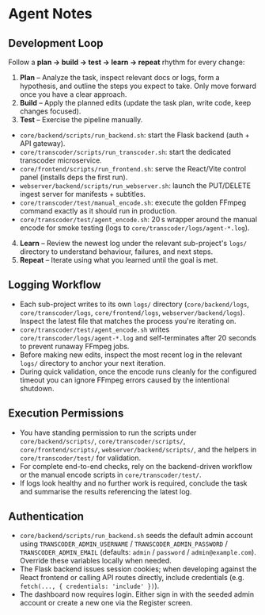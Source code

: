 # Agent Notes

## Development Loop
Follow a **plan → build → test → learn → repeat** rhythm for every change:

1. **Plan** – Analyze the task, inspect relevant docs or logs, form a hypothesis, and outline the steps you expect to take. Only move forward once you have a clear approach.
2. **Build** – Apply the planned edits (update the task plan, write code, keep changes focused).
3. **Test** – Exercise the pipeline manually.
 - `core/backend/scripts/run_backend.sh`: start the Flask backend (auth + API gateway).
 - `core/transcoder/scripts/run_transcoder.sh`: start the dedicated transcoder microservice.
 - `core/frontend/scripts/run_frontend.sh`: serve the React/Vite control panel (installs deps the first run).
 - `webserver/backend/scripts/run_webserver.sh`: launch the PUT/DELETE ingest server for manifests + subtitles.
  - `core/transcoder/test/manual_encode.sh`: execute the golden FFmpeg command exactly as it should run in production.
  - `core/transcoder/test/agent_encode.sh`: 20 s wrapper around the manual encode for smoke testing (logs to `core/transcoder/logs/agent-*.log`).
4. **Learn** – Review the newest log under the relevant sub-project's `logs/` directory to understand behaviour, failures, and next steps.
5. **Repeat** – Iterate using what you learned until the goal is met.

## Logging Workflow
- Each sub-project writes to its own `logs/` directory (`core/backend/logs`, `core/transcoder/logs`, `core/frontend/logs`, `webserver/backend/logs`). Inspect the latest file that matches the process you're iterating on.
- `core/transcoder/test/agent_encode.sh` writes `core/transcoder/logs/agent-*.log` and self-terminates after 20 seconds to prevent runaway FFmpeg jobs.
- Before making new edits, inspect the most recent log in the relevant `logs/` directory to anchor your next iteration.
- During quick validation, once the encode runs cleanly for the configured timeout you can ignore FFmpeg errors caused by the intentional shutdown.

## Execution Permissions
- You have standing permission to run the scripts under `core/backend/scripts/`, `core/transcoder/scripts/`, `core/frontend/scripts/`, `webserver/backend/scripts/`, and the helpers in `core/transcoder/test/` for validation.
- For complete end-to-end checks, rely on the backend-driven workflow or the manual encode scripts in `core/transcoder/test/`.
- If logs look healthy and no further work is required, conclude the task and summarise the results referencing the latest log.

## Authentication
- `core/backend/scripts/run_backend.sh` seeds the default admin account using `TRANSCODER_ADMIN_USERNAME` / `TRANSCODER_ADMIN_PASSWORD` / `TRANSCODER_ADMIN_EMAIL` (defaults: `admin` / `password` / `admin@example.com`). Override these variables locally when needed.
- The Flask backend issues session cookies; when developing against the React frontend or calling API routes directly, include credentials (e.g. `fetch(..., { credentials: 'include' })`).
- The dashboard now requires login. Either sign in with the seeded admin account or create a new one via the Register screen.
